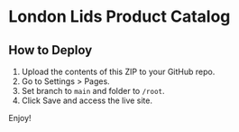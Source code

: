 
# London Lids Product Catalog

## How to Deploy

1. Upload the contents of this ZIP to your GitHub repo.
2. Go to Settings > Pages.
3. Set branch to `main` and folder to `/root`.
4. Click Save and access the live site.

Enjoy!
